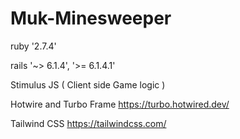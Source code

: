 # Muk-Minesweeper
ruby '2.7.4'

rails '~> 6.1.4', '>= 6.1.4.1'

Stimulus JS ( Client side Game logic )

Hotwire and Turbo Frame
https://turbo.hotwired.dev/

Tailwind CSS
https://tailwindcss.com/

